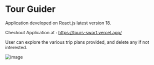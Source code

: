 # Tour Guider

Application developed on React.js latest version 18.

Checkout Application at : https://tours-swart.vercel.app/

User can explore the various trip plans provided, and delete any if not interested.

![image](https://user-images.githubusercontent.com/107784718/182147840-4a3c2f81-9380-41b2-aeb0-ef878ba9f90c.png)
